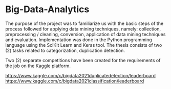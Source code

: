 # Big-Data-Analytics

The purpose of the project was to familiarize us with the basic steps of the process followed
for applying data mining techniques, namely: collection, preprocessing / cleaning,
conversion, application of data mining techniques and evaluation. Implementation was
done in the Python programming language using the SciKit Learn and Keras tool. The thesis
consists of two (2) tasks related to categorization, duplication detection. 

Two (2) separate
competitions have been created for the requirements of the job on the Kaggle platform.

https://www.kaggle.com/c/bigdata2021duplicatedetection/leaderboard
https://www.kaggle.com/c/bigdata2021classification/leaderboard
